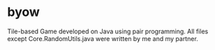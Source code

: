 # byow
Tile-based Game developed on Java using pair programming. All files except Core.RandomUtils.java were written by me and my partner.